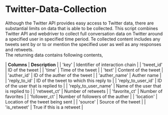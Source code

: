 # Twitter-Data-Collection
Although the Twitter API provides easy access to Twitter data, there are substantial limits on data that is able to be collected. This script combines Twitter API and webdriver to collect full conversation data on Twitter around a specified user in specified time period. Te collected content includes any tweets sent by or to or mention the specified user as well as any responses and retweets. <br />
The returning data contains following contents,

| __Columns__          | __Description__                         |
| 'key'                | Identifier of interaction chain         |
| 'tweet_id'           | ID of the tweet                         |
| 'time'               | Time of the tweet                       |
| 'text'               | Content of the tweet                    |
| 'auther_id'          | ID of the auther of the tweet           |
| 'auther_name'        | Auther name                             |
| 'reply_to_id'        | ID of the tweet to which this reply to  |
| 'reply_to_user_id'   | ID of the user that is replied to       | 
| 'reply_to_user_name' | Name of the user that is replied to     |
| 'retweet_ct'         | Number of retweets                      |
| 'favorite_ct'        | Number of favorites                     |
| 'follower_ct'        | Number of followers of the auther       |
| 'location'           | Location of the tweet being sent        |
| 'source'             | Source of the tweet                     |
| 'is_retweet'         | True if this is a retweet               |
